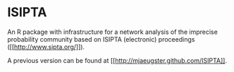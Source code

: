# ISIPTA

  An R package with infrastructure for a network analysis of the
  imprecise probability community based on ISIPTA (electronic)
  proceedings ([[http://www.sipta.org/]]).

  A previous version can be found at [[http://mjaeugster.github.com/ISIPTA]].
